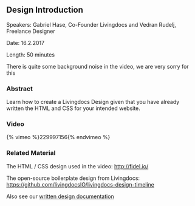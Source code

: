 ## Design Introduction

Speakers: Gabriel Hase, Co-Founder Livingdocs and Vedran Rudelj, Freelance Designer

Date: 16.2.2017

Length: 50 minutes

There is quite some background noise in the video, we are very sorry for this

### Abstract

Learn how to create a Livingdocs Design given that you have already written the HTML and CSS for your intended website.

### Video

{% vimeo %}229997156{% endvimeo %}

### Related Material

The HTML / CSS design used in the video: http://fidel.io/

The open-source boilerplate design from Livingdocs: https://github.com/livingdocsIO/livingdocs-design-timeline

Also see our [written design documentation](../reference-docs/common-designs/create_designs.md)
